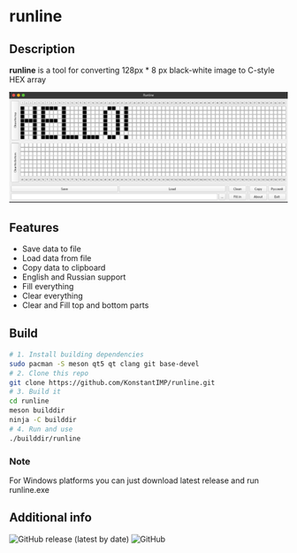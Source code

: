 # runline

## Description
__runline__ is a tool for converting 128px * 8 px black-white image to C-style HEX array

![alt text](https://raw.githubusercontent.com/KonstantIMP/runline/master/.readme/runline.png "runline screenshot")

## Features

* Save data to file
* Load data from file
* Copy data to clipboard
* English and Russian support
* Fill everything
* Clear everything
* Clear and Fill top and bottom parts

## Build

``` bash
# 1. Install building dependencies
sudo pacman -S meson qt5 qt clang git base-devel
# 2. Clone this repo
git clone https://github.com/KonstantIMP/runline.git
# 3. Build it
cd runline
meson builddir
ninja -C builddir
# 4. Run and use
./builddir/runline
```

### Note

For Windows platforms you can just download latest release and run runline.exe

## Additional info

![GitHub release (latest by date)](https://img.shields.io/github/v/release/KonstantIMP/runline?style=flat-square) ![GitHub](https://img.shields.io/github/license/KonstantIMP/runline?style=flat-square)
